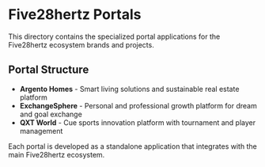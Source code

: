# Five28hertz Portals

This directory contains the specialized portal applications for the Five28hertz ecosystem brands and projects.

## Portal Structure

- **Argento Homes** - Smart living solutions and sustainable real estate platform
- **ExchangeSphere** - Personal and professional growth platform for dream and goal exchange
- **QXT World** - Cue sports innovation platform with tournament and player management

Each portal is developed as a standalone application that integrates with the main Five28hertz ecosystem.